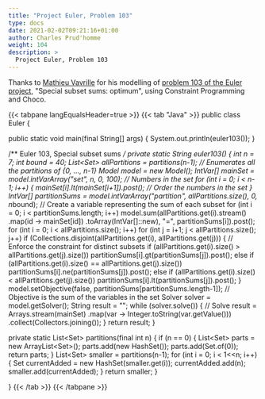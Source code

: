 ```yaml
---
title: "Project Euler, Problem 103"
type: docs
date: 2021-02-02T09:21:16+01:00
author: Charles Prud'homme
weight: 104
description: >  
  Project Euler, Problem 103
---
```



Thanks to [Mathieu Vavrille](https://www.univ-nantes.fr/mathieu-vavrille) for his modelling of [problem 103 of the Euler project](https://projecteuler.net/problem=103), "Special subset sums: optimum", using Constraint Programming and Choco.



{{< tabpane langEqualsHeader=true >}} 
{{< tab "Java" >}}
public class Euler {

  public static void main(final String[] args) {
    System.out.println(euler103());
  }

  /** Euler 103, Special subset sums */
  private static String euler103() {
    int n = 7;
    int bound = 40;
    List<Set<Integer>> allPartitions = partitions(n-1); // Enumerates all the partitions of {0, ..., n-1}
    Model model = new Model();
    IntVar[] mainSet = model.intVarArray("set", n, 0, 100); // Numbers in the set
    for (int i = 0; i < n-1; i++) {
      mainSet[i].lt(mainSet[i+1]).post(); // Order the numbers in the set
    }
    IntVar[] partitionSums = model.intVarArray("partition", allPartitions.size(), 0, n*bound); // Create a variable representing the sum of each subset
    for (int i = 0; i < partitionSums.length; i++)
      model.sum(allPartitions.get(i).stream()
                .map(id -> mainSet[id])
                .toArray(IntVar[]::new), "=", partitionSums[i]).post();
  for (int i = 0; i < allPartitions.size(); i++)
      for (int j = i+1; j < allPartitions.size(); j++)
        if (Collections.disjoint(allPartitions.get(i), allPartitions.get(j))) { // Enforce the constraint for distinct subsets
          if (allPartitions.get(i).size() > allPartitions.get(j).size())
            partitionSums[i].gt(partitionSums[j]).post();
          else if (allPartitions.get(i).size() == allPartitions.get(j).size())
            partitionSums[i].ne(partitionSums[j]).post();
          else if (allPartitions.get(i).size() < allPartitions.get(j).size())
            partitionSums[i].lt(partitionSums[j]).post();
        }
  model.setObjective(false, partitionSums[partitionSums.length-1]); // Objective is the sum of the variables in the set
  Solver solver = model.getSolver();
  String result = "";
  while (solver.solve()) { // Solve
    result = Arrays.stream(mainSet)
      .map(var -> Integer.toString(var.getValue()))
      .collect(Collectors.joining());
  }
  return result;
  }
  
  private static List<Set<Integer>> partitions(final int n) {
    if (n == 0) {
      List<Set<Integer>> parts = new ArrayList<Set<Integer>>();
      parts.add(new HashSet<Integer>());
      parts.add(Set.of(0));
      return parts;
    }
    List<Set<Integer>> smaller = partitions(n-1);
    for (int i = 0; i < 1<<n; i++) {
      Set<Integer> currentAdded = new HashSet<Integer>(smaller.get(i));
      currentAdded.add(n);
      smaller.add(currentAdded);
    }
    return smaller;
  }
  
}
{{< /tab >}}
{{< /tabpane >}}

